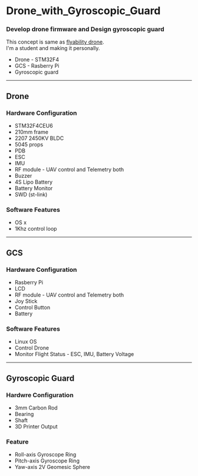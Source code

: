 # Drone_with_Gyroscopic_Guard

### Develop drone firmware and Design gyroscopic guard

This concept is same as [flyability drone](https://www.flyability.com/).  
I'm a student and making it personally.

- Drone - STM32F4
- GCS - Rasberry Pi
- Gyroscopic guard

---

## Drone

### Hardware Configuration

- STM32F4CEU6   
- 210mm frame  
- 2207 2450KV BLDC  
- 5045 props  
- PDB  
- ESC  
- IMU  
- RF module - UAV control and Telemetry both   
- Buzzer  
- 4S Lipo Battery  
- Battery Monitor  
- SWD (st-link)  

### Software Features

- OS x
- 1Khz control loop  

---
## GCS

### Hardware Configuration 

- Rasberry Pi  
- LCD  
- RF module - UAV control and Telemetry both   
- Joy Stick  
- Control Button
- Battery

### Software Features

- Linux OS
- Control Drone
- Monitor Flight Status - ESC, IMU, Battery Voltage

--- 

## Gyroscopic Guard

### Hardwre Configuration

- 3mm Carbon Rod
- Bearing
- Shaft
- 3D Printer Output

### Feature

- Roll-axis Gyroscope Ring
- Pitch-axis Gyroscope Ring
- Yaw-axis 2V Geomesic Sphere
